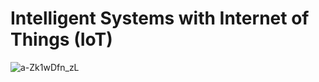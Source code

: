 # Intelligent Systems with Internet of Things (IoT)

![a-Zk1wDfn_zL](https://user-images.githubusercontent.com/77803191/163683565-1739b43d-9be1-4a9e-bf4a-c9fc5793800e.png)
